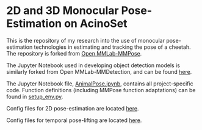 # 2D and 3D Monocular Pose-Estimation on AcinoSet

This is the repository of my research into the use of monocular pose-estimation technologies in estimating and tracking the pose of a cheetah.
The repository is forked from [Open MMLab-MMPose](https://github.com/open-mmlab/mmpose/). 

The Jupyter Notebook used in developing object detection models is similarly forked from Open MMLab-MMDetection, and can be found [here](https://github.com/julianzille/mmdetection/blob/master/Animal%20Detect.ipynb).

The Jupyter Notebook file, [AnimalPose.ipynb](https://github.com/julianzille/mmpose/blob/master/AnimalPose.ipynb), contains all project-specific code. Function definitions (including MMPose function adaptations) can be found in [setup_env.py](https://github.com/julianzille/mmpose/blob/master/setup_env.py). 

Config files for 2D pose-estimation are located [here](https://github.com/julianzille/mmpose/tree/master/configs/animal/2d_kpt_sview_rgb_img/topdown_heatmap/acino).

Config files for temporal pose-lifting are located [here](https://github.com/julianzille/mmpose/tree/master/configs/body/3d_kpt_sview_rgb_vid/video_pose_lift/h36m).
